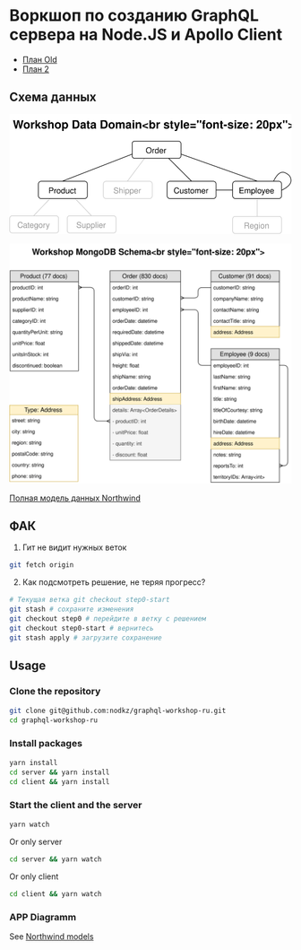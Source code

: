 # Воркшоп по созданию GraphQL сервера на Node.JS и Apollo Client

- [План Old](./plan.md)
- [План 2](./plan2.md)

## Схема данных

![Data Domain](./misc/assets/workshop-data-domain.svg)

![MongoDB Schema](./misc/assets/workshop-mongodb-schema.svg)

[Полная модель данных Northwind](./misc/northwind)

## ФАК

1. Гит не видит нужных веток

```bash
git fetch origin
```

2. Как подсмотреть решение, не теряя прогресс?

```bash
# Текущая ветка git checkout step0-start
git stash # сохраните изменения
git checkout step0 # перейдите в ветку с решением
git checkout step0-start # вернитесь
git stash apply # загрузите сохранение
```

## Usage

### Clone the repository

```bash
git clone git@github.com:nodkz/graphql-workshop-ru.git
cd graphql-workshop-ru
```

### Install packages

```bash
yarn install
cd server && yarn install
cd client && yarn install
```

### Start the client and the server

```bash
yarn watch
```

Or only server

```bash
cd server && yarn watch
```

Or only client

```bash
cd client && yarn watch
```

### APP Diagramm

See [Northwind models](https://github.com/graphql-compose/graphql-compose-examples/tree/master/examples/northwind/data)
